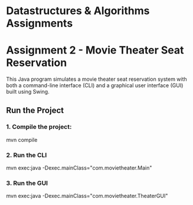 # Datastructures & Algorithms Assignments

# Assignment 2 - Movie Theater Seat Reservation

This Java program simulates a movie theater seat reservation system with both a command-line interface (CLI) and a graphical user interface (GUI) built using Swing.

## Run the Project

### 1. Compile the project:
mvn compile

### 2. Run the CLI
mvn exec:java -Dexec.mainClass="com.movietheater.Main"

### 3. Run the GUI
mvn exec:java -Dexec.mainClass="com.movietheater.TheaterGUI"




